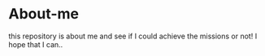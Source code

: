 # About-me
this repository is about me and see if I could achieve the missions or not! I hope that I can.. 
